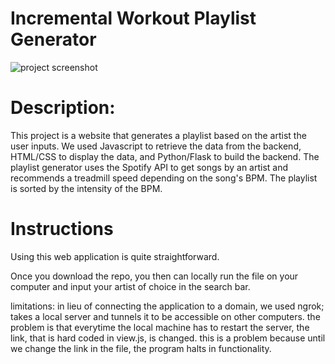 # Incremental Workout Playlist Generator
![project screenshot](https://cdn.discordapp.com/attachments/977415435077189654/977851720057122847/unknown.png)

# Description:
This project is a website that generates a playlist based on the artist the user inputs. We used Javascript to retrieve the data from the backend, HTML/CSS to display the data, and Python/Flask to build the backend. The playlist generator uses the Spotify API to get songs by an artist and recommends a treadmill speed depending on the song's BPM. The  playlist is sorted by the intensity of the BPM.

# Instructions
Using this web application is quite straightforward.

Once you download the repo, you then can locally run the file on your computer and input your artist of choice in the search bar.

limitations: in lieu of connecting the application to a domain, we used ngrok; takes a local server and tunnels it to be accessible on other computers. the problem is that everytime the local machine has to restart the server, the link, that is hard coded in view.js, is changed. this is a problem because until we change the link in the file, the program halts in functionality.

